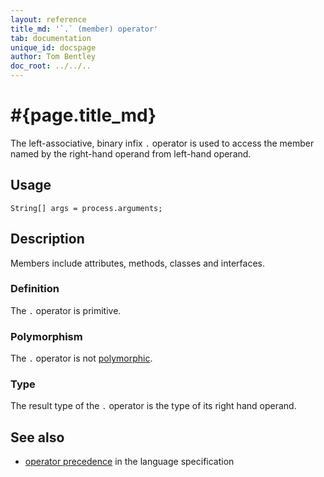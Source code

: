 ```yaml
---
layout: reference
title_md: '`.` (member) operator'
tab: documentation
unique_id: docspage
author: Tom Bentley
doc_root: ../../..
---
```


# #{page.title_md}

The left-associative, binary infix `.` operator is used to  access the member 
named by the right-hand operand from left-hand operand.

## Usage 

<!-- try: -->
    String[] args = process.arguments;

## Description

Members include attributes, methods, classes and interfaces.

### Definition

The `.` operator is primitive.

### Polymorphism

The `.` operator is not [polymorphic](#{page.doc_root}/tour/language-module/#operator_polymorphism). 

### Type

The result type of the `.` operator is the type of its right hand operand.

## See also

* [operator precedence](#{site.urls.spec_current}#operatorprecedence) in the 
  language specification
